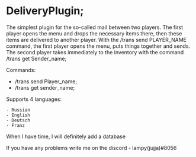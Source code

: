 # DeliveryPlugin;

The simplest plugin for the so-called mail between two players. The first player opens the menu and drops the necessary items there, then these items are delivered to another player.
With the /trans send PLAYER_NAME command, the first player opens the menu, puts things together and sends. The second player takes immediately to the inventory with the command /trans get Sender_name;

Commands: 
  - /trans send Player_name;
  - /trans get sender_name;

Supports 4 languages:
 
    - Russian
    - English
    - Deutsch
    - Franz

When I have time, I will definitely add a database


If you have any problems write me on the discord - lampy(jujja)#8056



